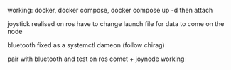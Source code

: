 working: docker, docker compose, docker compose up -d then attach

joystick realised on ros have to change launch file for data to come on the node

bluetooth fixed as a systemctl dameon (follow chirag)

pair with bluetooth and test on ros
comet + joynode working